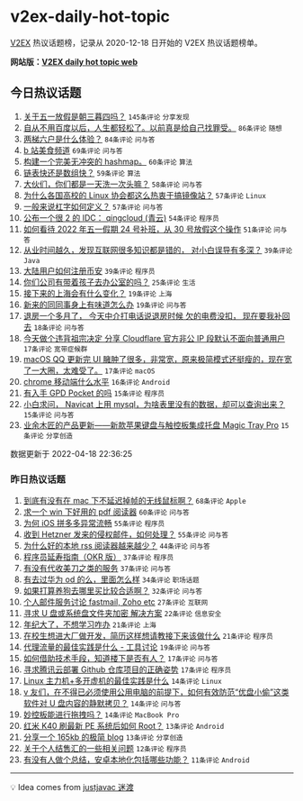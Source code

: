 # v2ex-daily-hot-topic

[V2EX](https://www.v2ex.com/) 热议话题榜，记录从 2020-12-18 日开始的 V2EX 热议话题榜单。

**网站版：[V2EX daily hot topic web](https://boojack.github.io/v2ex-daily-hot-topic-web/)**

## 今日热议话题

<!-- TODAY BEGIN -->

1. [关于五一放假是朝三暮四吗？](https://www.v2ex.com/t/847656) `145条评论` `分享发现`
1. [自从不用百度以后，人生都轻松了。以前真是给自己找罪受。](https://www.v2ex.com/t/847603) `86条评论` `随想`
1. [两梯六户是什么体验？](https://www.v2ex.com/t/847572) `84条评论` `问与答`
1. [b 站美食频道](https://www.v2ex.com/t/847616) `69条评论` `问与答`
1. [构建一个完美无冲突的 hashmap。](https://www.v2ex.com/t/847716) `60条评论` `算法`
1. [链表快还是数组快？](https://www.v2ex.com/t/847588) `59条评论` `算法`
1. [大伙们，你们都是一天洗一次头嘛？](https://www.v2ex.com/t/847573) `58条评论` `问与答`
1. [为什么各国高校的 Linux 协会都这么热衷于搞镜像站？](https://www.v2ex.com/t/847719) `57条评论` `Linux`
1. [一般来说杠字如何定义？](https://www.v2ex.com/t/847578) `57条评论` `问与答`
1. [公布一个很 2 的 IDC： qingcloud (青云)](https://www.v2ex.com/t/847747) `54条评论` `程序员`
1. [如何看待 2022 年五一假期 24 号补班，从 30 号放假这个操作](https://www.v2ex.com/t/847595) `51条评论` `问与答`
1. [从业时间越久，发现互联网很多知识都是错的， 对小白误导有多深？](https://www.v2ex.com/t/847761) `39条评论` `Java`
1. [大陆用户如何注册币安](https://www.v2ex.com/t/847670) `39条评论` `程序员`
1. [你们公司有带着孩子去办公室的﻿吗？](https://www.v2ex.com/t/847567) `25条评论` `生活`
1. [接下来的上海会有什么变化？](https://www.v2ex.com/t/847693) `19条评论` `上海`
1. [新来的同同事身上有味道怎么办](https://www.v2ex.com/t/847608) `19条评论` `问与答`
1. [退房一个多月了， 今天中介打电话说退房时候 欠的电费没扣， 现在要我补回去](https://www.v2ex.com/t/847569) `18条评论` `问与答`
1. [今天做个违背祖宗决定 分享 Cloudflare 官方非公 IP 段默认不面向普通用户](https://www.v2ex.com/t/847746) `17条评论` `宽带症候群`
1. [macOS QQ 更新完 UI 臃肿了很多，非常宽，原来极简模式还挺瘦的，现在宽了一大圈，太难受了。](https://www.v2ex.com/t/847638) `17条评论` `macOS`
1. [chrome 移动端什么水平](https://www.v2ex.com/t/847667) `16条评论` `Android`
1. [有入手 GPD Pocket 的吗](https://www.v2ex.com/t/847698) `15条评论` `程序员`
1. [小白求问， Navicat 上用 mysql，为啥表里没有的数据，却可以查询出来？](https://www.v2ex.com/t/847666) `15条评论` `问与答`
1. [业余木匠的产品更新——新款苹果键盘与触控板集成托盘 Magic Tray Pro](https://www.v2ex.com/t/847626) `15条评论` `分享创造`

数据更新于 2022-04-18 22:36:25

<!-- TODAY END -->

### 昨日热议话题

<!-- YESTERDAY BEGIN -->

1. [到底有没有在 mac 下不延迟掉帧的无线鼠标啊？](https://www.v2ex.com/t/847445) `68条评论` `Apple`
1. [求一个 win 下好用的 pdf 阅读器](https://www.v2ex.com/t/847433) `60条评论` `问与答`
1. [为何 iOS 拼多多异常流畅](https://www.v2ex.com/t/847440) `55条评论` `程序员`
1. [收到 Hetzner 发来的侵权邮件，如何处理？](https://www.v2ex.com/t/847456) `55条评论` `问与答`
1. [为什么好的本地 rss 阅读器越来越少？](https://www.v2ex.com/t/847435) `44条评论` `问与答`
1. [程序员延寿指南（OKR 版）](https://www.v2ex.com/t/847490) `37条评论` `程序员`
1. [有没有代收美刀之类的服务](https://www.v2ex.com/t/847495) `37条评论` `问与答`
1. [有去过华为 od 的么，里面怎么样](https://www.v2ex.com/t/847441) `34条评论` `职场话题`
1. [如果打算养狗去哪里买比较合适啊？](https://www.v2ex.com/t/847432) `32条评论` `问与答`
1. [个人邮件服务讨论 fastmail, Zoho etc](https://www.v2ex.com/t/847503) `27条评论` `互联网`
1. [寻求 U 盘或系统盘文件夹加密 解决方案](https://www.v2ex.com/t/847500) `22条评论` `信息安全`
1. [年纪大了，不想学习咋办](https://www.v2ex.com/t/847537) `21条评论` `上海`
1. [在校生想进大厂做开发，简历这样想请教接下来该做什么](https://www.v2ex.com/t/847508) `21条评论` `程序员`
1. [代理流量的最佳实践是什么 - 工具讨论](https://www.v2ex.com/t/847446) `19条评论` `问与答`
1. [如何借助技术手段，知道楼下是否有人？](https://www.v2ex.com/t/847534) `17条评论` `问与答`
1. [寻求腾讯云部署 Github 仓库项目的正确姿势](https://www.v2ex.com/t/847526) `17条评论` `程序员`
1. [Linux 主力机+多开虚机的最佳实践是什么](https://www.v2ex.com/t/847541) `14条评论` `Linux`
1. [v 友们，在不得已必须使用公用电脑的前提下，如何有效防范“优盘小偷”这类软件对 U 盘内容的静默拷贝？](https://www.v2ex.com/t/847532) `14条评论` `问与答`
1. [妙控板能进行拖拽吗？](https://www.v2ex.com/t/847509) `14条评论` `MacBook Pro`
1. [红米 K40 刷最新 PE 系统后如何 Root？](https://www.v2ex.com/t/847528) `13条评论` `Android`
1. [分享一个 165kb 的极简 blog](https://www.v2ex.com/t/847442) `13条评论` `分享创造`
1. [关于个人结售汇的一些相关问题](https://www.v2ex.com/t/847520) `12条评论` `程序员`
1. [有没有人做个总结，安卓本地化包括哪些功能？](https://www.v2ex.com/t/847533) `11条评论` `Android`

<!-- YESTERDAY END -->

---

💡 Idea comes from [justjavac 迷渡](https://github.com/justjavac/)
